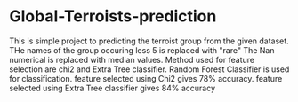 # Global-Terroists-prediction
This is simple project to predicting the terroist group from the given dataset.
THe names of the group occuring less 5 is replaced with "rare"
The Nan numerical is replaced with median values.
Method used for feature selection are chi2 and Extra Tree classifier.
Random Forest Classifier is used for classification.
feature selected using Chi2 gives 78% accuracy.
feature selected using  Extra Tree classifier gives 84% accuracy
